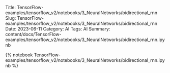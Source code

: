Title: TensorFlow-examples/tensorflow_v2/notebooks/3_NeuralNetworks/bidirectional_rnn
Slug: TensorFlow-examples/tensorflow_v2/notebooks/3_NeuralNetworks/bidirectional_rnn
Date: 2023-06-11
Category: AI
Tags: AI
Summary: content/docs/TensorFlow-examples/tensorflow_v2/notebooks/3_NeuralNetworks/bidirectional_rnn.ipynb

{% notebook TensorFlow-examples/tensorflow_v2/notebooks/3_NeuralNetworks/bidirectional_rnn.ipynb %}